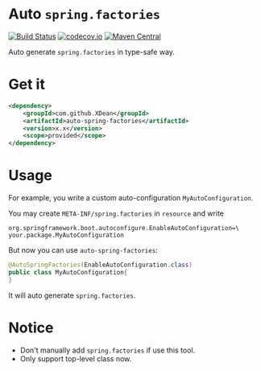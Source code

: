 # Auto `spring.factories`
[![Build Status](https://travis-ci.org/XDean/auto-spring-factories.svg?branch=master)](https://travis-ci.org/XDean/auto-spring-factories)
[![codecov.io](http://codecov.io/github/XDean/auto-spring-factories/coverage.svg?branch=master)](https://codecov.io/gh/XDean/auto-spring-factories/branch/master)
[![Maven Central](https://maven-badges.herokuapp.com/maven-central/com.github.XDean/auto-spring-factories/badge.svg)](https://maven-badges.herokuapp.com/maven-central/com.github.XDean/auto-spring-factories)

Auto generate `spring.factories` in type-safe way.

# Get it

```xml
<dependency>
    <groupId>com.github.XDean</groupId>
    <artifactId>auto-spring-factories</artifactId>
    <version>x.x</version>
    <scope>provided</scope>
</dependency>
```

# Usage

For example, you write a custom auto-configuration `MyAutoConfiguration`.

You may create `META-INF/spring.factories` in `resource` and write

```properties
org.springframework.boot.autoconfigure.EnableAutoConfiguration=\
your.package.MyAutoConfiguration
```

But now you can use `auto-spring-factories`:

```java
@AutoSpringFactories(EnableAutoConfiguration.class)
public class MyAutoConfiguration{
}
```

It will auto generate `spring.factories`.

# Notice

- Don't manually add `spring.factories` if use this tool.
- Only support top-level class now.